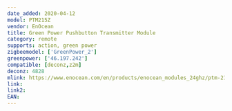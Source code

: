 ```yaml
---
date_added: 2020-04-12
model: PTM215Z
vendor: EnOcean
title: Green Power Pushbutton Transmitter Module 
category: remote
supports: action, green power
zigbeemodel: ['GreenPower_2']
greenpower: ['46.197.242']
compatible: [deconz,z2m]
deconz: 4828
mlink: https://www.enocean.com/en/products/enocean_modules_24ghz/ptm-215ze/
link: 
link2: 
EAN: 
---
```

